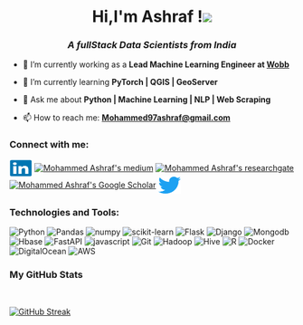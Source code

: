 <h1 align="center">Hi,I'm Ashraf !<img src="https://raw.githubusercontent.com/MartinHeinz/MartinHeinz/master/wave.gif" width="30px"></h1>
<h3 align="center" ><i>A fullStack Data Scientists from India</i></h3>


- 🔭 I’m currently working as a **Lead Machine Learning Engineer at <a href="https://wobb.ai/" rel="noreferrer" target="_blank">Wobb</a>**

- 🌱 I’m currently learning **PyTorch | QGIS | GeoServer**

- 💬 Ask me about **Python | Machine Learning | NLP | Web Scraping**

- 📫 How to reach me: **Mohammed97ashraf@gmail.com**



<h3 align="left">Connect with me:</h3>
<span align="left">
<a href="https://www.linkedin.com/in/mohammed-ashraf-a38300162/" rel="noreferrer" target="_blank"><img align="center" src="https://raw.githubusercontent.com/devicons/devicon/2ae2a900d2f041da66e950e4d48052658d850630/icons/linkedin/linkedin-original.svg" alt="Mohammed Ashraf's Linkedin" height="30" width="40" /></a>
</span>

<span align="left">
<a href="https://medium.com/@mohammed97ashraf" rel="noreferrer" target="_blank"><img align="center" src="https://miro.medium.com/max/2400/1*cbyNf_R8Ld_ZzKVv07Ezag.jpeg" alt="Mohammed Ashraf's medium" height="30" width="50" /></a>
</span>

<span align="left">
<a href="https://www.researchgate.net/profile/Mohammed-Ashraf-19" rel="noreferrer" target="_blank"><img align="center" src="https://upload.wikimedia.org/wikipedia/commons/thumb/5/5e/ResearchGate_icon_SVG.svg/120px-ResearchGate_icon_SVG.svg.png" alt="Mohammed Ashraf's researchgate" height="30" width="40" /></a>
</span>

<span align="left">
<a href="https://scholar.google.com/citations?user=RtygOMIAAAAJ&hl=en" rel="noreferrer" target="_blank"><img align="center" src="https://www.socialsciencespace.com/wp-content/uploads/Google-Scholar-Logo.jpg" alt="Mohammed Ashraf's Google Scholar" height="30" width="50" /></a>
</span>

<span align="left">
<a href="https://twitter.com/mdashraf333" rel="noreferrer" target="_blank"><img align="center" src="https://raw.githubusercontent.com/devicons/devicon/2ae2a900d2f041da66e950e4d48052658d850630/icons/twitter/twitter-original.svg" alt="Mohammed Ashraf's Twitter" height="30" width="40" /></a>
</span>

<h3 align="left">Technologies and Tools:</h3>

![Python](https://img.shields.io/badge/Code-Python-informational?style=flat&logo=python&logoColor=white&color=2bbc8a)
![Pandas](https://img.shields.io/badge/Libraries-Pandas-informational?style=flat&logo=pandas&logoColor=white&color=2bbc8a)
![numpy](https://img.shields.io/badge/Libraries-Numpy-informational?style=flat&logo=numpy&logoColor=white&color=2bbc8a)
![scikit-learn](https://img.shields.io/badge/Libraries-ScikitLearn-informational?style=flat&logo=scikit-learn&logoColor=white&color=2bbc8a)
![Flask](https://img.shields.io/badge/Code-Flask-informational?style=flat&logo=flask&logoColor=white&color=2bbc8a)
![Django](https://img.shields.io/badge/Code-Django-informational?style=flat&logo=django&logoColor=white&color=2bbc8a)
![Mongodb](https://img.shields.io/badge/DataBases-MongoDB-informational?style=flat&logo=mongodb&logoColor=white&color=2bbc8a)
![Hbase](https://img.shields.io/badge/DataBases-Hbase-informational?style=flat&logo=Apache&logoColor=white&color=2bbc8a)
![FastAPI](https://img.shields.io/badge/Code-FastAPI-informational?style=flat&logo=FastAPI&logoColor=white&color=2bbc8a)
![javascript](https://img.shields.io/badge/Code-JavaScript-informational?style=flat&logo=javascript&logoColor=white&color=2bbc8a)
![Git](https://img.shields.io/badge/Tools-Git-informational?style=flat&logo=Git&logoColor=white&color=2bbc8a)
![Hadoop](https://img.shields.io/badge/Tools-Hadoop-informational?style=flat&logo=ApacheHadoop&logoColor=white&color=2bbc8a)
![Hive](https://img.shields.io/badge/Tools-Hive-informational?style=flat&logo=Hive&logoColor=white&color=2bbc8a)
![R](https://img.shields.io/badge/Code-R-informational?style=flat&logo=R&logoColor=white&color=2bbc8a)
![Docker](https://img.shields.io/badge/Tools-Docker-informational?style=flat&logo=Docker&logoColor=white&color=2bbc8a)
![DigitalOcean](https://img.shields.io/badge/Cloud-DigitalOcean-informational?style=flat&logo=DigitalOcean&logoColor=white&color=2bbc8a)
![AWS](https://img.shields.io/badge/Cloud-AWS-informational?style=flat&logo=Amazon&logoColor=white&color=2bbc8a)
 
 <h3 align="left">My GitHub Stats</h3>
 <img align="left" src="https://github-readme-stats.vercel.app/api/top-langs?username=mohammed97ashraf&show_icons=true&locale=en" alt="" />
 
 <img align="center" src="https://github-readme-stats.vercel.app/api?username=mohammed97ashraf&show_icons=true&locale=en&hide=contribs&count_private=true&show_icons=true&theme=radical" alt="" />
 
[![GitHub Streak](https://github-readme-streak-stats.herokuapp.com?user=mohammed97ashraf&theme=merko&date_format=M%20j%5B%2C%20Y%5D)](https://git.io/streak-stats)
